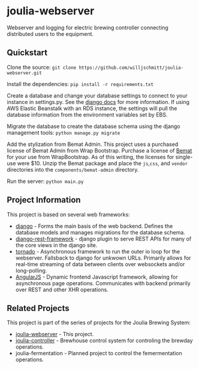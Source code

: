 # joulia-webserver
Webserver and logging for electric brewing controller connecting distributed users to the equipment.

## Quickstart
Clone the source:
`git clone https://github.com/willjschmitt/joulia-webserver.git`

Install the dependencies:
`pip install -r requirements.txt`

Create a database and change your database settings to connect to your instance in settings.py. See the [django docs](https://docs.djangoproject.com/en/1.9/ref/settings/#std:setting-DATABASES) for more information. If using AWS Elastic Beanstalk with an RDS instance, the settings will pull the database information from the environment variables set by EBS.

Migrate the database to create the database schema using the django management tools:
`python manage.py migrate`

Add the stylization from Bemat Admin. This project uses a purchased license of Bemat Admin from Wrap Bootstrap. Purchase a license of [Bemat](https://wrapbootstrap.com/theme/bemat-material-design-admin-template-WB042J880) for your use from WrapBootstrap. As of this writing, the licenses for single-use were $10. Unzip the Bemat package and place the `js`,`css`, and `vendor` directories into the `components/bemat-admin` directory.

Run the server:
`python main.py`

## Project Information
This project is based on several web frameworks:
* [django](https://www.djangoproject.com/) - Forms the main basis of the web backend. Defines the database models and manages migrations for the database schema.
* [django-rest-framework](http://www.django-rest-framework.org/) - django plugin to serve REST APIs for many of the core views in the django site.
* [tornado](http://www.tornadoweb.org/en/stable/) - Asynchronous framework to run the outer io loop for the webserver. Fallsback to django for unkwown URLs. Primarily allows for real-time streaming of data between clients over websockets and/or long-polling.
* [AngularJS](https://angularjs.org/) - Dynamic frontend Javascript framework, allowing for asynchronous page operations. Communicates with backend primarily over REST and other XHR operations.

## Related Projects
This project is part of the series of projects for the Joulia Brewing System:
* [joulia-webserver](https://github.com/willjschmitt/joulia-webserver) - This project.
* [joulia-controller](https://github.com/willjschmitt/joula-controller) - Brewhouse control system for controling the brewday operations.
* joulia-fermentation - Planned project to control the femermentation operations.
